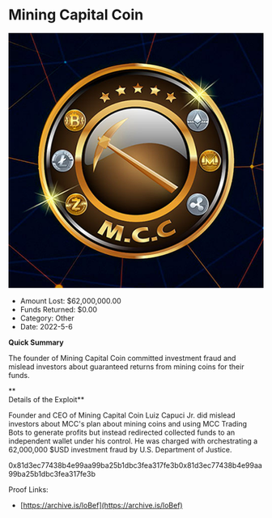 # Mining Capital Coin
![Mining Capital Coin](/rektimages/Mining-Capital-Coin.png)
- Amount Lost: $62,000,000.00
- Funds Returned: $0.00
- Category: Other
- Date: 2022-5-6

**Quick Summary**

The founder of Mining Capital Coin committed investment fraud and mislead investors about guaranteed returns from mining coins for their funds.

 **  
Details of the Exploit**

Founder and CEO of Mining Capital Coin Luiz Capuci Jr. did mislead investors about MCC's plan about mining coins and using MCC Trading Bots to generate profits but instead redirected collected funds to an independent wallet under his control. He was charged with orchestrating a 62,000,000 $USD investment fraud by U.S. Department of Justice.

  


0x81d3ec77438b4e99aa99ba25b1dbc3fea317fe3b0x81d3ec77438b4e99aa99ba25b1dbc3fea317fe3b


Proof Links:
- [https://archive.is/loBef](https://archive.is/loBef)


